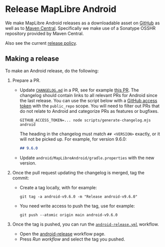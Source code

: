# Release MapLibre Android

We make MapLibre Android releases as a downloadable asset on [GitHub](https://github.com/maplibre/maplibre-native/releases?q=android&expanded=true) as well as to [Maven Central](https://central.sonatype.com/artifact/org.maplibre.gl/android-sdk/versions). Specifically we make use of a Sonatype OSSHR repository provided by Maven Central.

Also see the current [release policy](../release-policy.md).

## Making a release

To make an Android release, do the following:

1. Prepare a PR.

    - Update [`CHANGELOG.md`](https://github.com/maplibre/maplibre-native/blob/main/platform/android/CHANGELOG.md) in a PR, see for example [this PR](https://github.com/maplibre/maplibre-native/pull/3194). The changelog should contain links to all relevant PRs for Android since the last release. You can use the script below with a [GitHub access token](https://docs.github.com/en/authentication/keeping-your-account-and-data-secure/managing-your-personal-access-tokens) with the `public_repo` scope. You will need to filter out PRs that do not relate to Android and categorize PRs as features or bugfixes.
        ```
        GITHUB_ACCESS_TOKEN=... node scripts/generate-changelog.mjs android
        ```
        The heading in the changelog must match `## <VERSION>` exactly, or it will not be picked up. For example, for version 9.6.0:
        ```md
        ## 9.6.0
        ```

    - Update `android/MapLibreAndroid/gradle.properties` with the new version.

2. Once the pull request updating the changelog is merged, tag the commit:

    - Create a tag locally, with for example:
      ```
      git tag -a android-v9.6.0 -m "Release android-v9.6.0"
      ```
    - You need write access to push the tag, use for example:
      ```
      git push --atomic origin main android-v9.6.0
      ```

3. Once the tag is pushed, you can run the [`android-release.yml`](https://github.com/maplibre/maplibre-native/blob/main/.github/workflows/android-release.yml) workflow.

    - Open the [android-release](https://github.com/maplibre/maplibre-native/actions/workflows/android-release.yml) workflow page.
    - Press *Run workflow* and select the tag you pushed.
